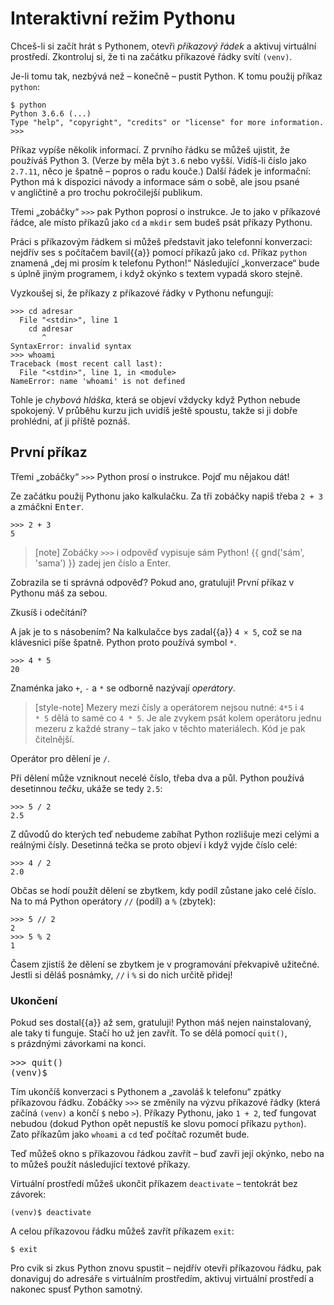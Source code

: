 # Interaktivní režim Pythonu

Chceš-li si začít hrát s Pythonem, otevři *příkazový řádek* a aktivuj virtuální prostředí.
Zkontroluj si, že ti na začátku příkazové řádky svítí `(venv)`.

Je-li tomu tak, nezbývá než – konečně – pustit Python. K tomu použij příkaz `python`:

``` console
$ python
Python 3.6.6 (...)
Type "help", "copyright", "credits" or "license" for more information.
>>>
```

Příkaz vypíše několik informací. Z prvního řádku se můžeš ujistit, že používáš Python 3.
(Verze by měla být `3.6` nebo vyšší. Vidíš-li číslo jako `2.7.11`, něco je špatně – popros o radu kouče.)
Další řádek je informační: Python má k dispozici návody a informace sám o sobě,
ale jsou psané v angličtině a pro trochu pokročilejší publikum.

Třemi „zobáčky“ `>>>` pak Python poprosí o instrukce.
Je to jako v příkazové řádce, ale místo příkazů jako `cd` a `mkdir` sem budeš psát příkazy Pythonu.

Práci s příkazovým řádkem si můžeš představit jako telefonní konverzaci:
nejdřív ses s počítačem bavil{{a}} pomocí příkazů jako `cd`.
Příkaz `python` znamená „dej mi prosím k telefonu Python!“
Následující „konverzace“ bude s úplně jiným programem, i když okýnko s textem
vypadá skoro stejně.

Vyzkoušej si, že příkazy z příkazové řádky v Pythonu nefungují:

```pycon
>>> cd adresar
  File "<stdin>", line 1
    cd adresar
       ^
SyntaxError: invalid syntax
>>> whoami
Traceback (most recent call last):
  File "<stdin>", line 1, in <module>
NameError: name 'whoami' is not defined
```

Tohle je *chybová hláška*, která se objeví vždycky
když Python nebude spokojený.
V průběhu kurzu jich uvidíš ještě spoustu,
takže si ji dobře prohlédni, ať ji příště poznáš.


## První příkaz

Třemi „zobáčky“ `>>>` Python prosí o instrukce.
Pojď mu nějakou dát!

Ze začátku použij Pythonu jako kalkulačku.
Za tři zobáčky napiš třeba `2 + 3` a zmáčkni <kbd>Enter</kbd>.

``` pycon
>>> 2 + 3
5
```

> [note]
> Zobáčky `>>>` i odpověď vypisuje sám Python!
> {{ gnd('sám', 'sama') }} zadej jen číslo a Enter.

Zobrazila se ti správná odpověď?
Pokud ano, gratuluji! První příkaz v Pythonu máš za sebou.

Zkusíš i odečítání?

A jak je to s násobením?
Na kalkulačce bys zadal{{a}} `4 × 5`, což se na klávesnici píše špatně.
Python proto používá symbol `*`.

``` pycon
>>> 4 * 5
20
```

Znaménka jako `+`, `-` a `*` se odborně nazývají *operátory*.

> [style-note]
> Mezery mezi čísly a operátorem nejsou nutné: `4*5` i `4       * 5` dělá
> to samé co `4 * 5`.
> Je ale zvykem psát kolem operátoru jednu mezeru z každé strany – tak jako
> v těchto materiálech.
> Kód je pak čitelnější.

Operátor pro dělení je `/`.

Při dělení může vzniknout necelé číslo, třeba dva a půl.
Python používá desetinnou *tečku*, ukáže se tedy `2.5`:

``` pycon
>>> 5 / 2
2.5
```

Z důvodů do kterých teď nebudeme zabíhat Python rozlišuje mezi celými a
reálnými čísly.
Desetinná tečka se proto objeví i když vyjde číslo celé:
``` pycon
>>> 4 / 2
2.0
```

Občas se hodí použít dělení se zbytkem, kdy podíl zůstane jako celé číslo.
Na to má Python operátory `//` (podíl) a `%` (zbytek):

``` pycon
>>> 5 // 2
2
>>> 5 % 2
1
```

Časem zjistíš že dělení se zbytkem je v programování překvapivě užitečné.
Jestli si děláš posnámky, `//` i `%` si do nich určitě přidej!


### Ukončení

Pokud ses dostal{{a}} až sem, gratuluji!
Python máš nejen nainstalovaný, ale taky ti funguje.
Stačí ho už jen zavřít.
To se dělá pomocí `quit()`, s prázdnými závorkami na konci.

<div class="highlight"><pre>
<span class="gp">&gt;&gt;&gt;</span> quit()
<span class="gp">(venv)$</span>
</pre></div>

Tím ukončíš konverzaci s Pythonem a „zavoláš k telefonu“
zpátky příkazovou řádku.
Zobáčky `>>>` se změnily na výzvu
příkazové řádky (která začíná `(venv)` a končí `$` nebo `>`).
Příkazy Pythonu, jako `1 + 2`, teď fungovat nebudou (dokud Python opět
nepustíš ke slovu pomocí příkazu `python`).
Zato příkazům jako `whoami` a `cd` teď počítač rozumět bude.

Teď můžeš okno s příkazovou řádkou zavřít – buď zavři její okýnko,
nebo na to můžeš použít následující textové příkazy.

Virtuální prostředí můžeš ukončit příkazem `deactivate` – tentokrát bez
závorek:

```console
(venv)$ deactivate
```

A celou příkazovou řádku můžeš zavřít příkazem `exit`:

```console
$ exit
```

Pro cvik si zkus Python znovu spustit – nejdřív otevři příkazovou řádku,
pak donaviguj do adresáře s virtuálním prostředím,
aktivuj virtuální prostředí a nakonec spusť Python samotný.
